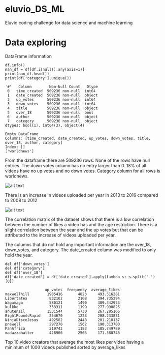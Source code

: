 # eluvio_DS_ML
Eluvio coding challenge for data science and machine learning 

# Data exploring
DataFrame information
```
df.info()
nan_df = df[df.isnull().any(axis=1)]
print(nan_df.head())
print(df['category'].unique())

'#'   Column        Non-Null Count   Dtype 
 0   time_created  509236 non-null  int64
 1   date_created  509236 non-null  object
 2   up_votes      509236 non-null  int64 
 3   down_votes    509236 non-null  int64 
 4   title         509236 non-null  object
 5   over_18       509236 non-null  bool
 6   author        509236 non-null  object
 7   category      509236 non-null  object
dtypes: bool(1), int64(3), object(4)

Empty DataFrame
Columns: [time_created, date_created, up_votes, down_votes, title, over_18, author, category]
Index: []
['worldnews']
```
From the dataframe there are 509236 rows. None of the rows have null entries. The down votes column has no entry larger than 0.
18% of all videos have no up votes and no down votes. Category column for all rows is worldnews.

![alt text](https://github.com/nemanjarajic/eluvio_DS_ML/blob/main/uploads%20per%20year.png)

There is an increase in videos uploaded per year in 2013 to 2016 compared to 2008 to 2012

![alt text](https://github.com/nemanjarajic/eluvio_DS_ML/blob/main/correlation%20matrix.png)

The correlation matrix of the dataset shows that there is a low correlation between the number of likes a video has and the age restriction.
There is a slight correlation between the year and the up votes but that can be attributed to the increase of videos uploaded per year.

The columns that do not hold any important information are the over_18, down_votes, and category.
The date_created column was modified to only hold the year.
```
del df['down_votes']
del df['category']
del df['over_18']
df['date_created'] = df['date_created'].apply(lambda s: s.split('-')[0])
```


```
                  up_votes  frequency  average_likes
maxwellhill        1985416       4023     493.516281
Libertatea          832102       2108     394.735294
Wagamaga            580121       1490     389.342953
kulkke              333311       1199     277.990826
anutensil          1531544       5730     267.285166
EightRoundsRapid    254670       1223     208.233851
NinjaDiscoJesus     492582       2448     201.218137
pnewell             297270       1562     190.313700
PanAfrica           219742       1183     185.749789
madazzahatter       428966       2503     171.380743
```

Top 10 video creators that average the most likes per video having a minimum of 1000 videos published sorted by average_likes



